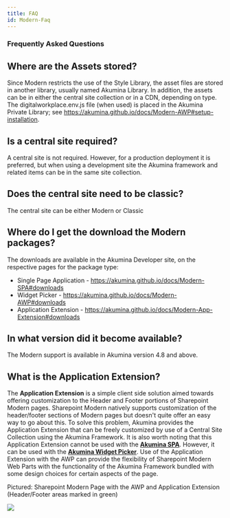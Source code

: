 ```yaml
---
title: FAQ
id: Modern-Faq
---
```


### Frequently Asked Questions

## Where are the Assets stored?
Since Modern restricts the use of the Style Library, the asset files are stored in another library, usually named Akumina Library. In addition, the assets can be in either the central site collection or in a CDN, depending on type. The digitalworkplace.env.js file (when used) is placed in the Akumina Private Library; see https://akumina.github.io/docs/Modern-AWP#setup-installation.

## Is a central site required? 
A central site is not required. However, for a production deployment it is preferred, but when using a development site the Akumina framework and related items can be in the same site collection. 

## Does the central site need to be classic? 
The central site can be either Modern or Classic 

## Where do I get the download the Modern packages? 
The downloads are available in the Akumina Developer site, on the respective pages for the package type: 
* Single Page Application - https://akumina.github.io/docs/Modern-SPA#downloads 
* Widget Picker - https://akumina.github.io/docs/Modern-AWP#downloads 
* Application Extension - https://akumina.github.io/docs/Modern-App-Extension#downloads 

## In what version did it become available? 
The Modern support is available in Akumina version 4.8 and above. 

## What is the Application Extension?

The **Application Extension** is a simple client side solution aimed towards offering customization to the Header and Footer portions of Sharepoint Modern pages. Sharepoint Modern natively supports customization of the header/footer sections of Modern pages but doesn't quite offer an easy way to go about this. To solve this problem, Akumina provides the Application Extension that can be freely customized by use of a Central Site Collection using the Akumina Framework.
It is also worth noting that this Application Extension cannot be used with the **[Akumina SPA](/docs/Modern-SPA)**. However, it can be used with the **[Akumina Widget Picker](/docs/Modern-AWP)**. Use of the Application Extension with the AWP can provide the flexibility of Sharepoint Modern Web Parts with the functionality of the Akumina Framework bundled with some design choices for certain aspects of the page.

Pictured: Sharepoint Modern Page with the AWP and Application Extension (Header/Footer areas marked in green)

![](https://akuminadownloads.blob.core.windows.net/wiki/AkuminaDev/modern_appext_homepage.PNG)
